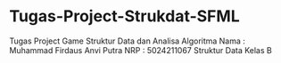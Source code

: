 # Tugas-Project-Strukdat-SFML
Tugas Project Game Struktur Data dan Analisa Algoritma
Nama : Muhammad Firdaus Anvi Putra
NRP : 5024211067
Struktur Data Kelas B
